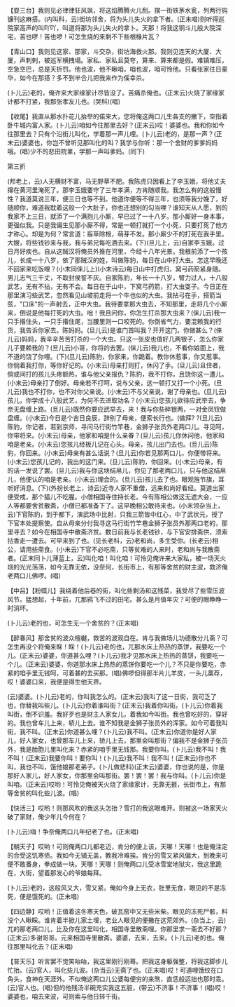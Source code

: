 <!-- { "loadSidebar": true } -->
【耍三台】我则见必律律狂风飒，将这焰腾腾火儿刮。摆一街铁茅水瓮，列两行钩镰刊这麻搭。(内叫科，云)街坊邻舍，将为头儿失火的拿下者。(正末唱)则听得巡院家高声的叫吖吖，叫道将那为头儿失火的拿卜。天那！将我这铜斗儿般大院深宅，苦也啰！苦也啰！可怎生烧的来剩不下些根椽片瓦？

【青山口】我则见这家、那家，斗交杂，街坊海救火那。我则见连天的大厦、大厦，声刺剌，被巡军横拽塌。家私、家私且莫夸，算来、算来都是假。难镇难压，空急空巴，总是天折罚。他也波，他不瞅咱，咱也波，咱可怜他。只看张家往日豪华，如今在那搭？多不到半合儿把我来作为傒幸杀。

(卜儿云)老的，俺许来大家缘家计尽皆没了。苦痛杀俺也。(正末云)火烧了家缘家计都不打紧，我那张孝友儿也。(哭科)(唱)

【收尾】我直从那水扑花儿抬举的偌来大，您将俺这两口儿生各支的撇下，空指着卧牛城内富人家。(卜儿云)咱如今往那里去好？(正末云)哎！婆婆也。我和你如今往那里去？只有个沿街儿叫化，学着那一声儿哩。(卜儿云)老的，是那一声？(正末云)婆婆也，你岂不曾听见那叫化的叫？我学与你听：那一个舍财的爹爹妈妈哦。(唱)少不的悲田院里，学那一声叫爹妈。(同下)


第三折

(邦老上，云)人无横财不富，马无野草不肥。我陈虎只因看上了李玉娥，将他丈夫撺在黄河里淹死了。那李玉娥要守了三年孝满，方肯随顺我。我怎么有的这般慢性？我道莫说三年，便三日也等不到。他道你便等不得三年，也须等我分娩了，好随顺你，难道我耽着这般一个大肚子，你也还想别的勾当哩？谁知天从人愿，到的我家不上三日，就添了一个满抱儿小厮，早已过了一十八岁。那小厮好一身本事，更强似我。只是我偏生见那小厮不得，常是一顿打就打一个小死，只要打死了他方才称心。却是为何？常言道：翦草除根，萌芽不发。那小厮少不的打死在我手里。大嫂，将些钱钞来与我，我与弟兄每吃酒去来。(下)(旦儿上，云)自家李玉娥。过日月好疾也。自从这贼汉将俺员外推在河里，今经十八年光景。我根前添了一个孩儿，长成一十八岁，依了那贼汉的姓，叫做陈豹，每日在山中打大虫。怎这早晚还不回家来吃饭哩？(小末同俫儿上)(小末诗云)每日山中打虎归，窝弓药箭紧身随。男儿志气三千丈，不取封侯誓不灰。自家陈豹，年长一十八岁，臂力过人，十八般武艺，无有不拈，无有不会。每日在于山中，下窝弓药箭，打大虫耍子。今日正在那里演习些武艺，忽然看见山坡前走将一个牛也似的大虫。我拈弓在手，搭箭当弦，"口床"的一声射去，正中大虫。我待要拿那大虫去，不知那里，走将几个小厮来，倒说是他每打死的大虫。咄！我且问你，你怎生打杀那大虫来？(俫儿云)我一只手揝住头，一只手揝住尾，当腰里则一口咬死的。你倒省气力，要混赖我的行货，我告诉你家去。陈妈妈。(旦儿云)是谁门首叫我？开开这门。你做甚么？(俫儿云)妈妈，我辛辛苦苦打杀的一个大虫。只这一张皮也值好几两银子，怎么你家儿子要赖我的？(旦儿云)小哥，你将的去罢。(俫儿云)我儿也，不看你娘面上，我不道的饶了你哩。(下)(旦儿云)陈豹，你家来，你跪着。教你休惹事，你又惹事。你倘着我打你，等你好记的。(小末云)母亲打则打，休闪了手。(旦儿云)且住者，倘或间打的孩儿头疼额热，谁与他父亲报仇？陈豹，我不打你，且饶你这一遭儿。(小末云)母亲打了倒好。母亲若不打呵，说与父亲，这一顿打又打一个小死。(旦儿云)我也不打你，也不对你父亲说。(小末云)不与父亲说，谢了母亲也。(旦儿云)孩儿，你学成十八般武艺，为何不去进取功名？(小末云)您孩儿欲待应武举去，争奈无盘缠上路。(旦儿云)既然你要应武举去，来！我与你些碎银两，一对金凤钗做盘缠。(小末云)今日是个吉日良辰，辞别了母亲，便索长行也。(做拜?
?(旦儿云)陈豹，你记者，若到京师，寻问马行街竹竿巷，金狮子张员外老两口儿。寻见呵，你带将来。(小末云)母亲，他家和咱是什么亲眷？(旦儿云)孩儿你休问他，他家和咱是老亲。(小末云)您孩儿经板儿记在心头。母亲，孩儿出门去也。(旦儿云)陈豹，你回来。(小末云)母亲有甚么话说？(旦儿云)你若见那两口儿，你便带将来。(小末云)您孩儿记的，我出的这门来。(旦儿云)陈豹，你回来。(小末云)母亲，有的话一发说了罢。(旦儿云)我与你这块绢帛儿，你见了那老两口儿，只与他这绢帛儿，他便认的咱是老亲。(小末云)理会的。(旦儿云)孩儿去了也。眼观旌节旗，耳听好消息。(下)(外扮长老上，诗云)近寺人家不重僧，远来和尚好看经。莫道出家便受戒，那个猫儿不吃腥。小僧相国寺住持长老。今有陈相公做这无遮大会，一应人等都要舍贫散斋，小僧已都准备下了。这早晚相公敢待来也。(小末领杂当上，云)下官陈豹，到于都下，演武场中比射，只我三箭皆中红心，中了武状元，授了下官本处提察使。自从母亲分付我寻这马行街竹竿巷金狮子张员外那两口老的，那里寻去？如今在相国寺中散斋济贫。数日前我与长老钱钞，与下官安排斋供，须索拈香走一遭去。可早来到了也。(见长老科，云)老和尚，多生受你。(长老云)相公，请用些斋食。(小末云)下官不必吃斋，只等贫难的人来时，老和尚与我散斋者。(正末同卜儿薄蓝上，云)叫化咱！叫化咱！可怜见俺许来大家私，被一场天火烧的光光荡荡，如今无靠无依，没奈何，长街市上，有那等舍贫的财主波，救济俺老两口儿佛啰。(唱)

【中吕】【粉蝶儿】我绕着他后巷的街，叫化些剩汤和这残菜，我受尽了些雪压波风节。猛想起，十年前，兀那鸦飞不过的田宅。甚么是月值年灾？可便的眼睁睁一时消坏。

(卜儿云)老的也，可怎生无一个舍贫的？(正末唱)

【醉春风】那舍贫的波众檀樾，救苦的波观自在。肯与我做场儿功德散分儿斋？可怎生再没个将俺来睬！睬！(卜儿云)老的也，兀那水床上热热的蒸饼，我要吃一个儿。(正末云)婆婆，你道甚么哩？(卜儿云)我才见那水床上热热的蒸饼，我要吃一个儿。(正末云)婆婆，你道那水床上热热的蒸饼你要吃一个儿？不只是你要吃，赤紧的咱手里无钱呵，可着甚的去买那。(唱)佛啰但得那半片儿羊皮，一头儿藁荐，哎！婆婆口来，我便是得生他天界。

(云)婆婆。(卜儿云)老的，你叫我怎么的。(正末云)我叫了这一日街，我可乏了也，你替我叫些儿。(卜儿云)你着谁叫街？(正末云)我着你叫街。(卜儿云)你着我叫街，倒不识羞。我好歹也是财主人家女儿，着我如今叫街。我也曾吃好的，穿好的。我也曾车儿上来，轿儿上去。谁不知我是金狮子张员外的浑家。如今可着我叫街，我不叫。(正末云)你道甚么哩？(卜儿云)我不叫。(正末云)你道你是好人家儿，好人家女，也曾那车儿上来，轿儿上去，那里会叫那街？偏我不是金狮子张员外，我是胎胞儿里叫化来？赤紧的咱手里无钱那。我要你叫。(卜儿云)我不叫！我不叫！(正末云)我要你叫！要你叫！(卜儿云)我不叫！我不叫！(正末云)你也不叫，我也不叫，饿他娘那老弟子。(卜儿做悲科)(正末云)婆婆，你也说的是，你是那好人家儿，好人家女，你那里会叫那街。罢！罢！罢！我与你叫。(卜儿云)你是叫咱。(正末云)哎哟！可怜见俺被天火烧了家缘家计，无靠无捱，长街市上，有那等舍贫的叫化些儿波。(唱)

【快活三】哎哟！则那风吹的我这头怎抬？雪打的我这眼难开。则被这一场家天火破了家财，俺少年儿今何在？

(卜儿云)嗨！争奈俺两口儿年纪老了也。(正末唱)

【朝天子】哎哟！可则俺两口儿都老迈，肯分的便上该，天哪！天哪！也是俺注定的合受这饥寒债。我如今无铺无盖，教我冷难挨。肯分的雪又紧风偏大，到晚来可便不敢番身，拳成做一块。天哪！天哪！则俺两口儿受冰雪堂地狱灾，我这里跪在，大街，望着那发心的爷娘每拜。

(卜儿云)老的，这般风又大，雪又紧。俺如今身上无衣，肚里无食，眼见的不是冻死，便是饿死的。(正末唱)

【四边静】哎哟！正值着这冬寒天色，破瓦窑中又无些米柴。眼见的冻死尸骸，料没个人瞅睬。谁肯着半掀儿家土埋，老业人眼见的便撇在这荒郊外。(杂当上，云)兀的那老两口儿，比及你在这里叫化，相国寺里散斋哩。你那里求一斋去不好那？(正末云)多谢哥哥。元来相国寺里散斋。婆婆，去来，去来。(卜儿云)老的也。俺往那里叫化去？(正末唱)

【普天乐】听言罢不觉笑咍咍，我这里刚行刚蓦。把我这身躯强整，将我这脚步儿忙抬。(云)官人，叫化些儿波。(杂当云)无斋了也。(正末唱)哎！可道哩饿纹在口角头，食神在天涯外。不似俺这两口儿公婆每便穷的来煞，直恁般运拙也那时乖。(云)官人也。(唱)但的他残汤半碗充实我这五脏，(带云)不济事！不济事！(唱)哎！婆婆也，咱去来波，可则索与他日转千街。

